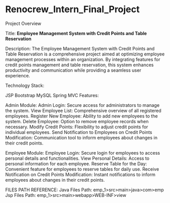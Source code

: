 # Renocrew_Intern_Final_Project
Project Overview

Title: **Employee Management System with Credit Points and Table Reservation**

Description:
The Employee Management System with Credit Points and Table Reservation is a comprehensive project aimed at optimizing employee management processes within an organization. By integrating features for credit points management and table reservation, this system enhances productivity and communication while providing a seamless user experience.

Technology Stack:

JSP
Bootstrap
MySQL
Spring MVC
Features:

Admin Module:
Admin Login: Secure access for administrators to manage the system.
View Employee List: Comprehensive overview of all registered employees.
Register New Employee: Ability to add new employees to the system.
Delete Employee: Option to remove employee records when necessary.
Modify Credit Points: Flexibility to adjust credit points for individual employees.
Send Notification to Employees on Credit Points Modification: Communication tool to inform employees about changes in their credit points.

Employee Module:
Employee Login: Secure login for employees to access personal details and functionalities.
View Personal Details: Access to personal information for each employee.
Reserve Table for the Day: Convenient feature for employees to reserve tables for daily use.
Receive Notification on Credit Points Modification: Instant notifications to inform employees about changes in their credit points.


FILES PATH REFERENCE:
Java Files Path: emp_1>src>main>java>com>emp
Jsp Files Path:  emp_1>src>main>webapp>WEB-INF>view
